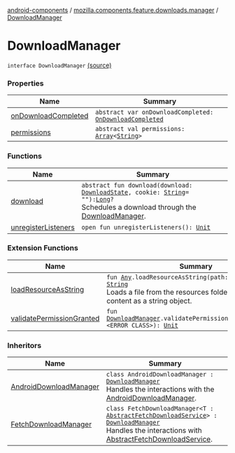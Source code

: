 [android-components](../../index.md) / [mozilla.components.feature.downloads.manager](../index.md) / [DownloadManager](./index.md)

# DownloadManager

`interface DownloadManager` [(source)](https://github.com/mozilla-mobile/android-components/blob/master/components/feature/downloads/src/main/java/mozilla/components/feature/downloads/manager/DownloadManager.kt#L14)

### Properties

| Name | Summary |
|---|---|
| [onDownloadCompleted](on-download-completed.md) | `abstract var onDownloadCompleted: `[`OnDownloadCompleted`](../-on-download-completed.md) |
| [permissions](permissions.md) | `abstract val permissions: `[`Array`](https://kotlinlang.org/api/latest/jvm/stdlib/kotlin/-array/index.html)`<`[`String`](https://kotlinlang.org/api/latest/jvm/stdlib/kotlin/-string/index.html)`>` |

### Functions

| Name | Summary |
|---|---|
| [download](download.md) | `abstract fun download(download: `[`DownloadState`](../../mozilla.components.browser.state.state.content/-download-state/index.md)`, cookie: `[`String`](https://kotlinlang.org/api/latest/jvm/stdlib/kotlin/-string/index.html)` = ""): `[`Long`](https://kotlinlang.org/api/latest/jvm/stdlib/kotlin/-long/index.html)`?`<br>Schedules a download through the [DownloadManager](./index.md). |
| [unregisterListeners](unregister-listeners.md) | `open fun unregisterListeners(): `[`Unit`](https://kotlinlang.org/api/latest/jvm/stdlib/kotlin/-unit/index.html) |

### Extension Functions

| Name | Summary |
|---|---|
| [loadResourceAsString](../../mozilla.components.support.test.file/kotlin.-any/load-resource-as-string.md) | `fun `[`Any`](https://kotlinlang.org/api/latest/jvm/stdlib/kotlin/-any/index.html)`.loadResourceAsString(path: `[`String`](https://kotlinlang.org/api/latest/jvm/stdlib/kotlin/-string/index.html)`): `[`String`](https://kotlinlang.org/api/latest/jvm/stdlib/kotlin/-string/index.html)<br>Loads a file from the resources folder and returns its content as a string object. |
| [validatePermissionGranted](../validate-permission-granted.md) | `fun `[`DownloadManager`](./index.md)`.validatePermissionGranted(context: <ERROR CLASS>): `[`Unit`](https://kotlinlang.org/api/latest/jvm/stdlib/kotlin/-unit/index.html) |

### Inheritors

| Name | Summary |
|---|---|
| [AndroidDownloadManager](../-android-download-manager/index.md) | `class AndroidDownloadManager : `[`DownloadManager`](./index.md)<br>Handles the interactions with the [AndroidDownloadManager](../-android-download-manager/index.md). |
| [FetchDownloadManager](../-fetch-download-manager/index.md) | `class FetchDownloadManager<T : `[`AbstractFetchDownloadService`](../../mozilla.components.feature.downloads/-abstract-fetch-download-service/index.md)`> : `[`DownloadManager`](./index.md)<br>Handles the interactions with [AbstractFetchDownloadService](../../mozilla.components.feature.downloads/-abstract-fetch-download-service/index.md). |
